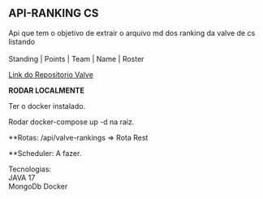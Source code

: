 <h2>API-RANKING CS</h2>

Api que tem o objetivo de extrair o arquivo md dos ranking da valve de cs listando<br><br>
Standing | Points | Team | Name | Roster

[Link do Repositorio Valve](https://github.com/ValveSoftware/counter-strike_regional_standings)

**RODAR LOCALMENTE**

Ter o docker instalado.

Rodar docker-compose up -d na raiz.

**Rotas:
/api/valve-rankings => Rota Rest

**Scheduler:
A fazer.

Tecnologias:<br>
JAVA 17<br>
MongoDb
Docker
